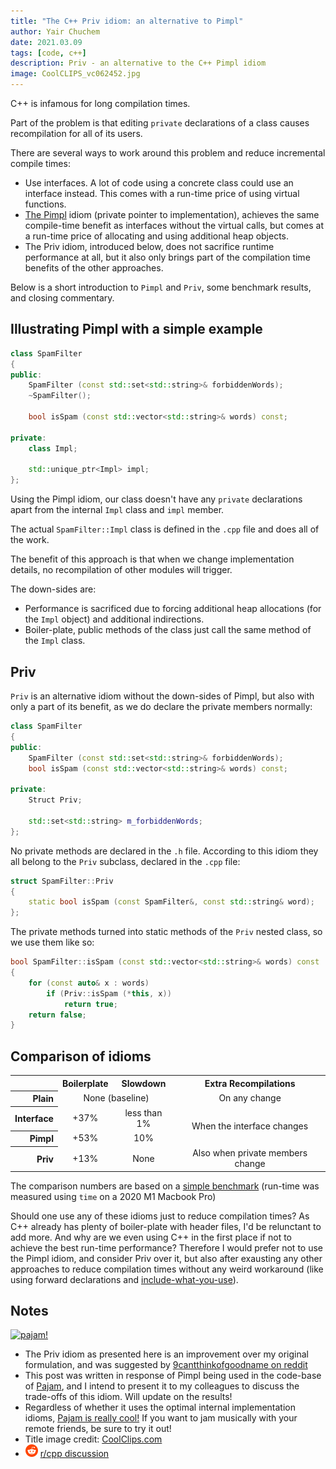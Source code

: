 ```yaml
---
title: "The C++ Priv idiom: an alternative to Pimpl"
author: Yair Chuchem
date: 2021.03.09
tags: [code, c++]
description: Priv - an alternative to the C++ Pimpl idiom
image: CoolCLIPS_vc062452.jpg
---
```


C++ is infamous for long compilation times.

Part of the problem is that editing `private` declarations of a class causes recompilation for all of its users.

There are several ways to work around this problem and reduce incremental compile times:

* Use interfaces. A lot of code using a concrete class could use an interface instead. This comes with a run-time price of using virtual functions.
* [The Pimpl](https://stackoverflow.com/questions/8972588/is-the-pimpl-idiom-really-used-in-practice) idiom (private pointer to implementation), achieves the same compile-time benefit as interfaces without the virtual calls, but comes at a run-time price of allocating and using additional heap objects.
* The Priv idiom, introduced below, does not sacrifice runtime performance at all, but it also only brings part of the compilation time benefits of the other approaches.

Below is a short introduction to `Pimpl` and `Priv`, some benchmark results, and closing commentary.

## Illustrating Pimpl with a simple example

```C++
class SpamFilter
{
public:
    SpamFilter (const std::set<std::string>& forbiddenWords);
    ~SpamFilter();

    bool isSpam (const std::vector<std::string>& words) const;

private:
    class Impl;

    std::unique_ptr<Impl> impl;
};
```

Using the Pimpl idiom, our class doesn't have any `private` declarations
apart from the internal `Impl` class and `impl` member.

The actual `SpamFilter::Impl` class is defined in the `.cpp` file and does all of the work.

The benefit of this approach is that when we change implementation details, no recompilation of other modules will trigger.

The down-sides are:

* Performance is sacrificed due to forcing additional heap allocations (for the `Impl` object) and additional indirections.
* Boiler-plate, public methods of the class just call the same method of the `Impl` class.

## Priv

`Priv` is an alternative idiom without the down-sides of Pimpl, but also with only a part of its benefit, as we do declare the private members normally:

```C++
class SpamFilter
{
public:
    SpamFilter (const std::set<std::string>& forbiddenWords);
    bool isSpam (const std::vector<std::string>& words) const;

private:
    Struct Priv;

    std::set<std::string> m_forbiddenWords;
};
```

No private methods are declared in the `.h` file. According to this idiom they all belong to the `Priv` subclass, declared in the `.cpp` file:

```C++
struct SpamFilter::Priv
{
    static bool isSpam (const SpamFilter&, const std::string& word);
};
```

The private methods turned into static methods of the `Priv` nested class, so we use them like so:

```C++
bool SpamFilter::isSpam (const std::vector<std::string>& words) const
{
    for (const auto& x : words)
        if (Priv::isSpam (*this, x))
            return true;
    return false;
}
```
## Comparison of idioms

<table style="text-align: center">
<tr>
    <td></td>
    <th>Boilerplate</th>
    <th>Slowdown</th>
    <th>Extra Recompilations</th>
</tr>
<tr>
    <th style="text-align: right">Plain</th>
    <td class=green-bg colspan=2>None (baseline)</td>
    <td class=red-bg>On any change</td>
</tr>
<tr>
    <th style="text-align: right">Interface</th>
    <td class=red-bg>+37%</td>
    <td class=yellow-bg>less than 1%</td>
    <td class=green-bg rowspan=2>When the interface changes</td>
</tr>
<tr>
    <th style="text-align: right">Pimpl</th>
    <td class=red-bg>+53%</td>
    <td class=red-bg>10%</td>
</tr>
<tr>
    <th style="text-align: right">Priv</th>
    <td class=yellow-bg>+13%</td>
    <td class=green-bg>None</td>
    <td class=yellow-bg>Also when private members change</td>
</tr>
</table>

The comparison numbers are based on a [simple benchmark](https://github.com/yairchu/cpp-idiom-bench) (run-time was measured using `time` on a 2020 M1 Macbook Pro)

Should one use any of these idioms just to reduce compilation times? As C++ already has plenty of boiler-plate with header files, I'd be relunctant to add more. And why are we even using C++ in the first place if not to achieve the best run-time performance? Therefore I would prefer not to use the Pimpl idiom, and consider Priv over it, but also after exausting any other approaches to reduce compilation times without any weird workaround (like using forward declarations and [include-what-you-use](https://include-what-you-use.org)).

## Notes

<a href="https://pajam.live/"><image alt="pajam!" src="/images/pajam-icon.svg" width="75px" /></a>

* The Priv idiom as presented here is an improvement over my original formulation, and was suggested by [9cantthinkofgoodname on reddit](https://www.reddit.com/r/cpp/comments/m15i86/the_priv_idiom_an_alternative_to_pimpl/gqbpzx7/)
* This post was written in response of Pimpl being used in the code-base of [Pajam](https://pajam.live/), and I intend to present it to my colleagues to discuss the trade-offs of this idiom. Will update on the results!
* Regardless of whether it uses the optimal internal implementation idioms, [Pajam is really cool!](https://youtu.be/ahTbPlTtuuw) If you want to jam musically with your remote friends, be sure to try it out!
* Title image credit: [CoolClips.com](http://search.coolclips.com/m/vector/vc062452/sweeping-it-under-the-rug/)
* <img src="/images/reddit.svg" alt="reddit" style="width: 20px; display: inline;"/> [r/cpp discussion](https://www.reddit.com/r/cpp/comments/m15i86/the_priv_idiom_an_alternative_to_pimpl/)
